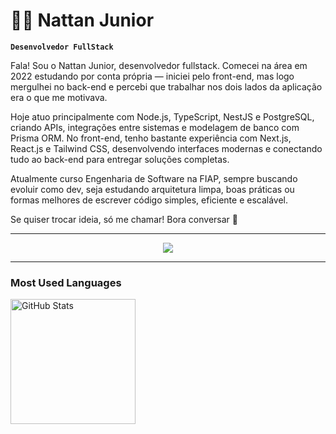 # 👨‍💻 Nattan Junior

**`Desenvolvedor FullStack`**

Fala! Sou o Nattan Junior, desenvolvedor fullstack. Comecei na área em 2022 estudando por conta própria — iniciei pelo front-end, mas logo mergulhei no back-end e percebi que trabalhar nos dois lados da aplicação era o que me motivava.

Hoje atuo principalmente com Node.js, TypeScript, NestJS e PostgreSQL, criando APIs, integrações entre sistemas e modelagem de banco com Prisma ORM. No front-end, tenho bastante experiência com Next.js, React.js e Tailwind CSS, desenvolvendo interfaces modernas e conectando tudo ao back-end para entregar soluções completas.

Atualmente curso Engenharia de Software na FIAP, sempre buscando evoluir como dev, seja estudando arquitetura limpa, boas práticas ou formas melhores de escrever código simples, eficiente e escalável.

Se quiser trocar ideia, só me chamar! Bora conversar 👊

---


<p align="center">
  <img src="https://skillicons.dev/icons?i=js,ts,nodejs,nestjs,express,redis,postgres,prisma,mongodb,docker,git,react,nextjs,tailwind,jest " />
</p>


---

### Most Used Languages
<img 
      align="left" 
      alt="GitHub Stats" 
      height="200" 
      src="https://github-readme-stats.vercel.app/api/top-langs/?username=NattanJunior&theme=tokyonight&layout=compact&custom_title=Tecnologias&langs_count=9" 
      styele="border-0"
  />


